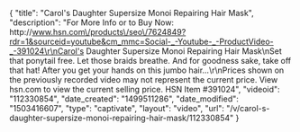 {
    "title": "Carol's Daughter Supersize Monoi Repairing Hair Mask",
    "description": "For More Info or to Buy Now: http:\/\/www.hsn.com\/products\/seo\/7624849?rdr=1&sourceid=youtube&cm_mmc=Social-_-Youtube-_-ProductVideo-_-391024\r\nCarol's Daughter Supersize Monoi Repairing Hair Mask\nSet that ponytail free. Let those braids breathe. And for goodness sake, take off that hat! After you get your hands on this jumbo hair...\r\nPrices shown on the previously recorded video may not represent the current price.  View hsn.com to view the current selling price. HSN Item #391024",
    "videoid": "112330854",
    "date_created": "1499511286",
    "date_modified": "1503416607",
    "type": "captivate",
    "layout": "video",
    "url": "\/v\/carol-s-daughter-supersize-monoi-repairing-hair-mask\/112330854"
}